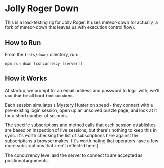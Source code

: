 Jolly Roger Down
================

This is a load-testing rig for Jolly Roger. It uses meteor-down (or
actually, a fork of meteor-down that leaves us with execution control
flow).

How to Run
----------

From the `tests/down/` directory, run:

```
npm run down [concurrency [server]]
```

How it Works
------------

At startup, we prompt for an email address and password to login with;
we'll use that for all load-test sessions.

Each session simulates a Mystery Hunter on speed - they connect with a
pre-existing login session, open up an unsolved puzzle page, and look
at it for a short number of seconds.

The specific subscriptions and method calls that each session
establishes are based on inspection of live sessions, but there's
nothing to keep this in sync. It's worth checking the list of
subscriptions here against the subscriptions a browser makes. (It's
worth noting that operators have a few more subscriptions that aren't
reflected here.)

The concurrency level and the server to connect to are accepted as
positional arguments.
